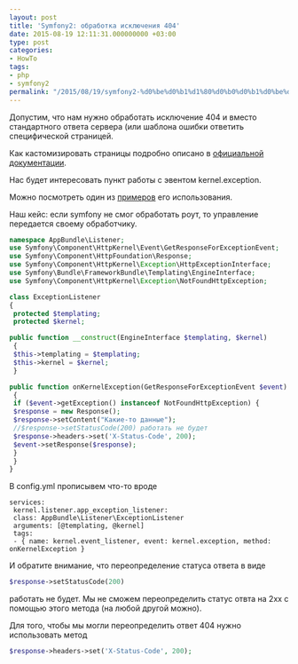 ```yaml
---
layout: post
title: 'Symfony2: обработка исключения 404'
date: 2015-08-19 12:11:31.000000000 +03:00
type: post
categories:
- HowTo
tags:
- php
- symfony2
permalink: "/2015/08/19/symfony2-%d0%be%d0%b1%d1%80%d0%b0%d0%b1%d0%be%d1%82%d0%ba%d0%b0-%d0%b8%d1%81%d0%ba%d0%bb%d1%8e%d1%87%d0%b5%d0%bd%d0%b8%d1%8f-404/"
---
```

Допустим, что нам нужно обработать исключение 404 и вместо стандартного ответа сервера (или шаблона ошибки ответить специфической страницей.

Как кастомизировать страницы подробно описано в [официальной документации](http://symfony.com/doc/current/cookbook/controller/error_pages.html).

Нас будет интересовать пункт работы с эвентом kernel.exception.

Можно посмотреть один из [примеров](http://symfonybricks.com/en/brick/custom-exception-page-404-not-found-and-other-exceptions) его использования.

Наш кейс: если symfony не смог обработать роут, то управление передается своему обработчику.

```php
namespace AppBundle\Listener;  
use Symfony\Component\HttpKernel\Event\GetResponseForExceptionEvent;  
use Symfony\Component\HttpFoundation\Response;  
use Symfony\Component\HttpKernel\Exception\HttpExceptionInterface;  
use Symfony\Bundle\FrameworkBundle\Templating\EngineInterface;  
use Symfony\Component\HttpKernel\Exception\NotFoundHttpException;

class ExceptionListener  
{  
 protected $templating;  
 protected $kernel;

public function __construct(EngineInterface $templating, $kernel)  
 {  
 $this->templating = $templating;  
 $this->kernel = $kernel;  
 }

public function onKernelException(GetResponseForExceptionEvent $event)  
 {  
 if ($event->getException() instanceof NotFoundHttpException) {  
 $response = new Response();  
 $response->setContent("Какие-то данные");  
 //$response->setStatusCode(200) работать не будет  
 $response->headers->set('X-Status-Code', 200);  
 $event->setResponse($response);  
 }  
 }  
}
```

В config.yml прописывем что-то вроде

```
services:  
 kernel.listener.app_exception_listener:  
 class: AppBundle\Listener\ExceptionListener  
 arguments: [@templating, @kernel]  
 tags:  
 - { name: kernel.event_listener, event: kernel.exception, method: onKernelException }
```

И обратите внимание, что переопределение статуса ответа в виде  
```php
$response->setStatusCode(200)
```

работать не будет. Мы не сможем переопределить статус отвта на 2хх с помощью этого метода (на любой другой можно).

Для того, чтобы мы могли переопределить ответ 404 нужно использовать метод

```php
$response->headers->set('X-Status-Code', 200);
```

